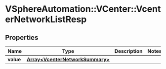 # VSphereAutomation::VCenter::VcenterNetworkListResp

## Properties
Name | Type | Description | Notes
------------ | ------------- | ------------- | -------------
**value** | [**Array&lt;VcenterNetworkSummary&gt;**](VcenterNetworkSummary.md) |  | 



